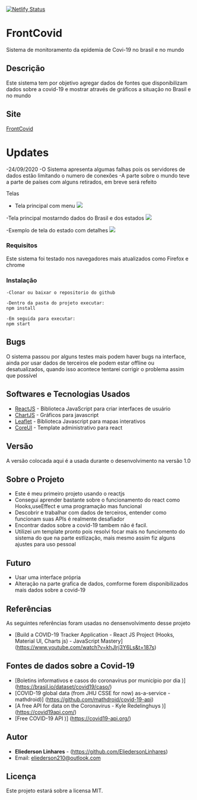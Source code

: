 
[![Netlify Status](https://api.netlify.com/api/v1/badges/1c4bb872-0ceb-455c-a555-35f6db548cb9/deploy-status)](https://app.netlify.com/sites/frontcovid/deploys)



# FrontCovid 

Sistema de monitoramento da epidemia de Covi-19 no brasil e no mundo

## Descrição

Este sistema tem por objetivo agregar dados de fontes que disponibilizam dados sobre a covid-19
e mostrar através de gráficos a situação no Brasil e no mundo


## Site

[FrontCovid](frontcovid.netlify.app)

# Updates
-24/09/2020
 -O Sistema apresenta algumas falhas pois os servidores de dados estão limitando o numero de conexões
 -A parte sobre o mundo teve a parte de países com alguns retirados, em breve será refeito 

Telas

- Tela principal com menu
![](t1.png)

-Tela principal mostarndo dados do Brasil e dos estados
![](t2.png)

-Exemplo de tela do estado com detalhes
![](t3.png)


### Requisitos

Este sistema foi testado nos navegadores mais atualizados como Firefox e chrome

### Instalação

```
-Clonar ou baixar o repositorio do github
```
```
-Dentro da pasta do projeto executar:
npm install
```
```
-Em seguida para executar:
npm start
```

## Bugs

O sistema passou por alguns testes mais podem haver bugs na interface, ainda por 
usar dados de terceiros ele podem estar offline ou desatualizados, quando isso
acontece tentarei corrigir o problema assim que possível

## Softwares e Tecnologias Usados


* [ReactJS](https://pt-br.reactjs.org/) - Biblioteca JavaScript para criar interfaces de usuário
* [ChartJS](https://www.chartjs.org/) - Gráficos para javascript
* [Leaflet](https://leafletjs.com/) - Biblioteca Javascript para mapas interativos
* [CoreUI](https://coreui.io/react/) - Template administrativo para react 


## Versão

A versão colocada aqui é a usada durante o desenvolvimento na versão 1.0

## Sobre o Projeto

* Este é meu primeiro projeto usando o reactjs
* Consegui aprender bastante sobre o funcionamento do react como Hooks,useEffect 
e uma programação mas funcional
* Descobrir e trabalhar com dados de terceiros, entender como funcionam suas APIs é realmente
desafiador
* Encontrar dados sobre a covid-19 tambem não é facil.
* Utilizei um template pronto pois resolvi focar mais no funciomento do sistema do que na parte
estlização, mais mesmo assim fiz alguns ajustes para uso pessoal


## Futuro

* Usar uma interface própria 
* Alteração na parte grafica de dados, comforme forem disponibilizados mais dados sobre a covid-19

## Referências

As seguintes referências foram usadas no densenvolvimento desse projeto

* [Build a COVID-19 Tracker Application - React JS Project (Hooks, Material UI, Charts js) - JavaScript Mastery] (https://www.youtube.com/watch?v=khJlrj3Y6Ls&t=187s)

## Fontes de dados sobre a Covid-19

* [Boletins informativos e casos do coronavírus por município por dia )] (https://brasil.io/dataset/covid19/caso/)
* [COVID-19 global data (from JHU CSSE for now) as-a-service - mathdroid)] (https://github.com/mathdroid/covid-19-api)
* [A free API for data on the Coronavirus - Kyle Redelinghuys )] (https://covid19api.com/)
* [Free COVID-19 API )] (https://covid19-api.org/)


## Autor

* **Eliederson Linhares**  - (https://github.com/EliedersonLinhares)
*   Email: eliederson210@outlook.com


## Licença

Este projeto estará sobre a licensa MIT.

